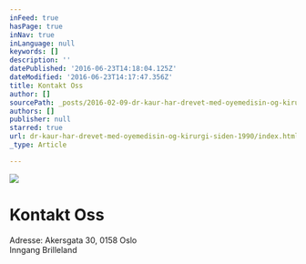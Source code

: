 ```yaml
---
inFeed: true
hasPage: true
inNav: true
inLanguage: null
keywords: []
description: ''
datePublished: '2016-06-23T14:18:04.125Z'
dateModified: '2016-06-23T14:17:47.356Z'
title: Kontakt Oss
author: []
sourcePath: _posts/2016-02-09-dr-kaur-har-drevet-med-oyemedisin-og-kirurgi-siden-1990.md
authors: []
publisher: null
starred: true
url: dr-kaur-har-drevet-med-oyemedisin-og-kirurgi-siden-1990/index.html
_type: Article

---
```

![](https://the-grid-user-content.s3-us-west-2.amazonaws.com/0e5c1029-d0f7-4e6c-bfea-8e9f2e835fa0.jpg)

# Kontakt Oss

Adresse: Akersgata 30, 0158 Oslo  
Inngang Brilleland
